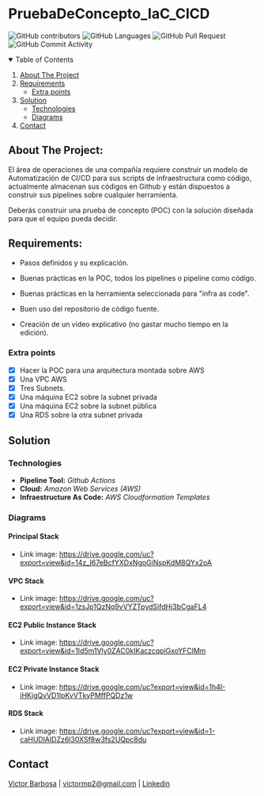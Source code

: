 # PruebaDeConcepto_IaC_CICD

![GitHub contributors](https://img.shields.io/github/contributors/vmbarbosa/FinalProjectFrotendCourse?style=flat-square)
![GitHub Languages](https://img.shields.io/github/languages/count/vmbarbosa/FinalProjectFrotendCourse?style=flat-square)
![GitHub Pull Request](https://img.shields.io/github/issues-pr/vmbarbosa/FinalProjectFrotendCourse?style=flat-square)
![GitHub Commit Activity](https://img.shields.io/github/commit-activity/w/vmbarbosa/FinalProjectFrotendCourse?style=flat-square)

<!-- TABLE OF CONTENTS -->
<details open="open">
  <summary>Table of Contents</summary>
  <ol>
    <li>
      <a href="#about-the-project">About The Project</a>
    </li>
    <li>
      <a href="#requirements">Requirements</a>
      <ul>
        <li><a href="#extra-points">Extra points</a></li>
      </ul>
    </li>
    <li><a href="#solution">Solution</a>
      <ul>
        <li><a href="#technologies">Technologies</a></li>
        <li><a href="#diagrams">Diagrams</a></li>
      </ul>
    </li>
    <li><a href="#contact">Contact</a></li>
  </ol>
</details>

## About The Project:

El área de operaciones de una compañía requiere construir un modelo de Automatización de CI/CD para sus scripts de infraestructura como código, actualmente almacenan sus códigos en Github y están dispuestos a construir sus pipelines sobre cualquier herramienta.

Deberás construir una prueba de concepto (POC) con la solución diseñada para que el equipo pueda decidir.

## Requirements:

* Pasos definidos y su explicación.

* Buenas prácticas en la POC, todos los pipelines o pipeline como código.

* Buenas prácticas en la herramienta seleccionada para "infra as code".

* Buen uso del repositorio de código fuente.

* Creación de un video explicativo (no gastar mucho tiempo en la edición).


### Extra points
  * [x] Hacer la POC para una arquitectura montada sobre AWS
  * [x] Una VPC AWS
  * [x] Tres Subnets.
  * [x] Una máquina EC2 sobre la subnet privada
  * [x] Una máquina EC2 sobre la subnet pública 
  * [x] Una RDS sobre la otra subnet privada

## Solution

### Technologies

* **Pipeline Tool:** *Github Actions*
* **Cloud:** *Amazon Web Services (AWS)*
* **Infraestructure As Code:** *AWS Cloudformation Templates*

### Diagrams

#### Principal Stack
* Link image: https://drive.google.com/uc?export=view&id=14z_I67eBcfYXDxNgoGiNspKdM8QYx2oA

#### VPC Stack
* Link image: https://drive.google.com/uc?export=view&id=1zsJp1QzNq9vVYZTpydSifdHj3bCgaFL4

#### EC2 Public Instance Stack
* Link image: https://drive.google.com/uc?export=view&id=1Id5m1Vly0ZAC0kIKaczcqpiGxoYFClMm

#### EC2 Private Instance Stack
* Link image: https://drive.google.com/uc?export=view&id=1h4I-iHKjgQvVD1lpKvVTkyPMffPQDz1w

#### RDS Stack
* Link image: https://drive.google.com/uc?export=view&id=1-caHUDlAIDZz6l30XSf8w3fs2UQpc8du

## Contact

[Victor Barbosa](https://github.com/vmbarbosa) | victormp2@gmail.com | [Linkedin](https://www.linkedin.com/in/victormbarbosa/)